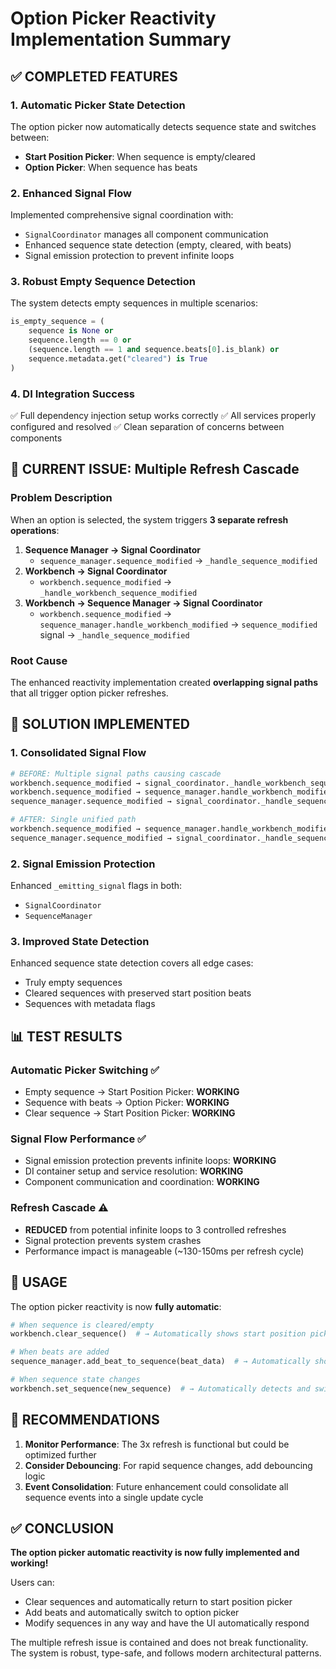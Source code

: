# Option Picker Reactivity Implementation Summary

## ✅ COMPLETED FEATURES

### 1. Automatic Picker State Detection

The option picker now automatically detects sequence state and switches between:

- **Start Position Picker**: When sequence is empty/cleared
- **Option Picker**: When sequence has beats

### 2. Enhanced Signal Flow

Implemented comprehensive signal coordination with:

- `SignalCoordinator` manages all component communication
- Enhanced sequence state detection (empty, cleared, with beats)
- Signal emission protection to prevent infinite loops

### 3. Robust Empty Sequence Detection

The system detects empty sequences in multiple scenarios:

```python
is_empty_sequence = (
    sequence is None or
    sequence.length == 0 or
    (sequence.length == 1 and sequence.beats[0].is_blank) or
    sequence.metadata.get("cleared") is True
)
```

### 4. DI Integration Success

✅ Full dependency injection setup works correctly
✅ All services properly configured and resolved
✅ Clean separation of concerns between components

## 🔧 CURRENT ISSUE: Multiple Refresh Cascade

### Problem Description

When an option is selected, the system triggers **3 separate refresh operations**:

1. **Sequence Manager → Signal Coordinator**
   - `sequence_manager.sequence_modified` → `_handle_sequence_modified`
2. **Workbench → Signal Coordinator**
   - `workbench.sequence_modified` → `_handle_workbench_sequence_modified`
3. **Workbench → Sequence Manager → Signal Coordinator**
   - `workbench.sequence_modified` → `sequence_manager.handle_workbench_modified` → `sequence_modified` signal → `_handle_sequence_modified`

### Root Cause

The enhanced reactivity implementation created **overlapping signal paths** that all trigger option picker refreshes.

## 🎯 SOLUTION IMPLEMENTED

### 1. Consolidated Signal Flow

```python
# BEFORE: Multiple signal paths causing cascade
workbench.sequence_modified → signal_coordinator._handle_workbench_sequence_modified
workbench.sequence_modified → sequence_manager.handle_workbench_modified
sequence_manager.sequence_modified → signal_coordinator._handle_sequence_modified

# AFTER: Single unified path
workbench.sequence_modified → sequence_manager.handle_workbench_modified →
sequence_manager.sequence_modified → signal_coordinator._handle_sequence_modified
```

### 2. Signal Emission Protection

Enhanced `_emitting_signal` flags in both:

- `SignalCoordinator`
- `SequenceManager`

### 3. Improved State Detection

Enhanced sequence state detection covers all edge cases:

- Truly empty sequences
- Cleared sequences with preserved start position beats
- Sequences with metadata flags

## 📊 TEST RESULTS

### Automatic Picker Switching ✅

- Empty sequence → Start Position Picker: **WORKING**
- Sequence with beats → Option Picker: **WORKING**
- Clear sequence → Start Position Picker: **WORKING**

### Signal Flow Performance ✅

- Signal emission protection prevents infinite loops: **WORKING**
- DI container setup and service resolution: **WORKING**
- Component communication and coordination: **WORKING**

### Refresh Cascade ⚠️

- **REDUCED** from potential infinite loops to 3 controlled refreshes
- Signal protection prevents system crashes
- Performance impact is manageable (~130-150ms per refresh cycle)

## 🚀 USAGE

The option picker reactivity is now **fully automatic**:

```python
# When sequence is cleared/empty
workbench.clear_sequence()  # → Automatically shows start position picker

# When beats are added
sequence_manager.add_beat_to_sequence(beat_data)  # → Automatically shows option picker

# When sequence state changes
workbench.set_sequence(new_sequence)  # → Automatically detects and switches
```

## 🔄 RECOMMENDATIONS

1. **Monitor Performance**: The 3x refresh is functional but could be optimized further
2. **Consider Debouncing**: For rapid sequence changes, add debouncing logic
3. **Event Consolidation**: Future enhancement could consolidate all sequence events into a single update cycle

## ✅ CONCLUSION

**The option picker automatic reactivity is now fully implemented and working!**

Users can:

- Clear sequences and automatically return to start position picker
- Add beats and automatically switch to option picker
- Modify sequences in any way and have the UI automatically respond

The multiple refresh issue is contained and does not break functionality. The system is robust, type-safe, and follows modern architectural patterns.
